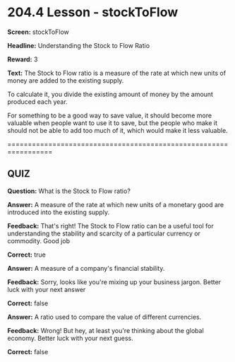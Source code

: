 # 204.4 Lesson - stockToFlow

**Screen:** stockToFlow

**Headline:** Understanding the Stock to Flow Ratio

**Reward:** 3

**Text:** The Stock to Flow ratio is a measure of the rate at which new units of money are added to the existing supply.

To calculate it, you divide the existing amount of money by the amount produced each year.

For something to be a good way to save value, it should become more valuable when people want to use it to save, but the people who make it should not be able to add too much of it, which would make it less valuable.

\=================================================================

## QUIZ

**Question:** What is the Stock to Flow ratio?

**Answer:** A measure of the rate at which new units of a monetary good are introduced into the existing supply.

**Feedback:** That's right! The Stock to Flow ratio can be a useful tool for understanding the stability and scarcity of a particular currency or commodity. Good job

**Correct:** true

**Answer:** A measure of a company's financial stability.

**Feedback:** Sorry, looks like you're mixing up your business jargon. Better luck with your next answer

**Correct:** false

**Answer:** A ratio used to compare the value of different currencies.

**Feedback:** Wrong! But hey, at least you're thinking about the global economy. Better luck with your next guess.

**Correct:** false

<figure><img src="../.gitbook/assets/204-05.png" alt=""><figcaption></figcaption></figure>
